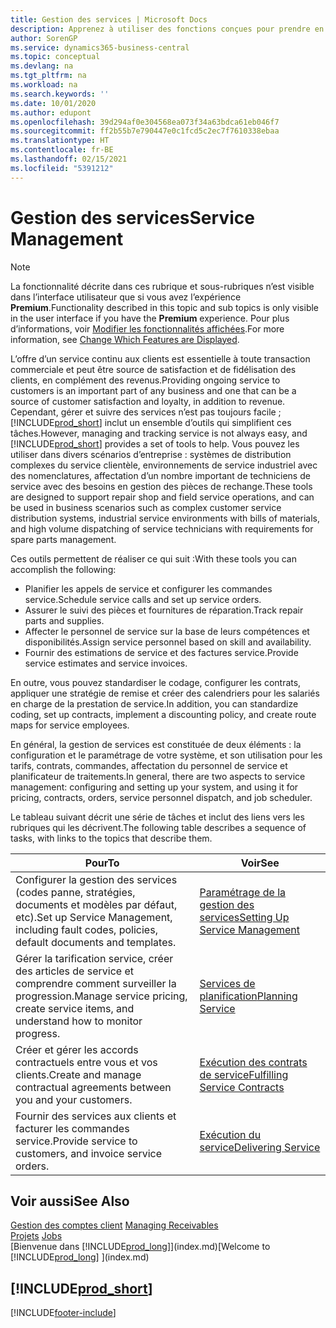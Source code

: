 ```yaml
---
title: Gestion des services | Microsoft Docs
description: Apprenez à utiliser des fonctions conçues pour prendre en charge les opérations de l’atelier de réparation et du service clientèle.
author: SorenGP
ms.service: dynamics365-business-central
ms.topic: conceptual
ms.devlang: na
ms.tgt_pltfrm: na
ms.workload: na
ms.search.keywords: ''
ms.date: 10/01/2020
ms.author: edupont
ms.openlocfilehash: 39d294af0e304568ea073f34a63bdca61eb046f7
ms.sourcegitcommit: ff2b55b7e790447e0c1fcd5c2ec7f7610338ebaa
ms.translationtype: HT
ms.contentlocale: fr-BE
ms.lasthandoff: 02/15/2021
ms.locfileid: "5391212"
---
```

# <a name="service-management"></a><span data-ttu-id="94de1-103">Gestion des services</span><span class="sxs-lookup"><span data-stu-id="94de1-103">Service Management</span></span>
> [!NOTE]
> <span data-ttu-id="94de1-104">La fonctionnalité décrite dans ces rubrique et sous-rubriques n’est visible dans l’interface utilisateur que si vous avez l’expérience **Premium**.</span><span class="sxs-lookup"><span data-stu-id="94de1-104">Functionality described in this topic and sub topics is only visible in the user interface if you have the **Premium** experience.</span></span> <span data-ttu-id="94de1-105">Pour plus d’informations, voir [Modifier les fonctionnalités affichées](ui-experiences.md).</span><span class="sxs-lookup"><span data-stu-id="94de1-105">For more information, see [Change Which Features are Displayed](ui-experiences.md).</span></span>

<span data-ttu-id="94de1-106">L’offre d’un service continu aux clients est essentielle à toute transaction commerciale et peut être source de satisfaction et de fidélisation des clients, en complément des revenus.</span><span class="sxs-lookup"><span data-stu-id="94de1-106">Providing ongoing service to customers is an important part of any business and one that can be a source of customer satisfaction and loyalty, in addition to revenue.</span></span> <span data-ttu-id="94de1-107">Cependant, gérer et suivre des services n’est pas toujours facile ; [!INCLUDE[prod_short](includes/prod_short.md)] inclut un ensemble d’outils qui simplifient ces tâches.</span><span class="sxs-lookup"><span data-stu-id="94de1-107">However, managing and tracking service is not always easy, and [!INCLUDE[prod_short](includes/prod_short.md)] provides a set of tools to help.</span></span> <span data-ttu-id="94de1-108">Vous pouvez les utiliser dans divers scénarios d’entreprise : systèmes de distribution complexes du service clientèle, environnements de service industriel avec des nomenclatures, affectation d’un nombre important de techniciens de service avec des besoins en gestion des pièces de rechange.</span><span class="sxs-lookup"><span data-stu-id="94de1-108">These tools are designed to support repair shop and field service operations, and can be used in business scenarios such as complex customer service distribution systems, industrial service environments with bills of materials, and high volume dispatching of service technicians with requirements for spare parts management.</span></span>  

 <span data-ttu-id="94de1-109">Ces outils permettent de réaliser ce qui suit :</span><span class="sxs-lookup"><span data-stu-id="94de1-109">With these tools you can accomplish the following:</span></span>  

* <span data-ttu-id="94de1-110">Planifier les appels de service et configurer les commandes service.</span><span class="sxs-lookup"><span data-stu-id="94de1-110">Schedule service calls and set up service orders.</span></span>  
* <span data-ttu-id="94de1-111">Assurer le suivi des pièces et fournitures de réparation.</span><span class="sxs-lookup"><span data-stu-id="94de1-111">Track repair parts and supplies.</span></span>  
* <span data-ttu-id="94de1-112">Affecter le personnel de service sur la base de leurs compétences et disponibilités.</span><span class="sxs-lookup"><span data-stu-id="94de1-112">Assign service personnel based on skill and availability.</span></span>  
* <span data-ttu-id="94de1-113">Fournir des estimations de service et des factures service.</span><span class="sxs-lookup"><span data-stu-id="94de1-113">Provide service estimates and service invoices.</span></span>  

<span data-ttu-id="94de1-114">En outre, vous pouvez standardiser le codage, configurer les contrats, appliquer une stratégie de remise et créer des calendriers pour les salariés en charge de la prestation de service.</span><span class="sxs-lookup"><span data-stu-id="94de1-114">In addition, you can standardize coding, set up contracts, implement a discounting policy, and create route maps for service employees.</span></span>  

<span data-ttu-id="94de1-115">En général, la gestion de services est constituée de deux éléments : la configuration et le paramétrage de votre système, et son utilisation pour les tarifs, contrats, commandes, affectation du personnel de service et planificateur de traitements.</span><span class="sxs-lookup"><span data-stu-id="94de1-115">In general, there are two aspects to service management: configuring and setting up your system, and using it for pricing, contracts, orders, service personnel dispatch, and job scheduler.</span></span>  

<span data-ttu-id="94de1-116">Le tableau suivant décrit une série de tâches et inclut des liens vers les rubriques qui les décrivent.</span><span class="sxs-lookup"><span data-stu-id="94de1-116">The following table describes a sequence of tasks, with links to the topics that describe them.</span></span>   

|<span data-ttu-id="94de1-117">**Pour**</span><span class="sxs-lookup"><span data-stu-id="94de1-117">**To**</span></span>|<span data-ttu-id="94de1-118">**Voir**</span><span class="sxs-lookup"><span data-stu-id="94de1-118">**See**</span></span>|  
|------------|-------------|  
|<span data-ttu-id="94de1-119">Configurer la gestion des services (codes panne, stratégies, documents et modèles par défaut, etc).</span><span class="sxs-lookup"><span data-stu-id="94de1-119">Set up Service Management, including fault codes, policies, default documents and templates.</span></span>|[<span data-ttu-id="94de1-120">Paramétrage de la gestion des services</span><span class="sxs-lookup"><span data-stu-id="94de1-120">Setting Up Service Management</span></span>](service-setup-service.md)|  
|<span data-ttu-id="94de1-121">Gérer la tarification service, créer des articles de service et comprendre comment surveiller la progression.</span><span class="sxs-lookup"><span data-stu-id="94de1-121">Manage service pricing, create service items, and understand how to monitor progress.</span></span>|[<span data-ttu-id="94de1-122">Services de planification</span><span class="sxs-lookup"><span data-stu-id="94de1-122">Planning Service</span></span>](service-plan-service.md)|  
|<span data-ttu-id="94de1-123">Créer et gérer les accords contractuels entre vous et vos clients.</span><span class="sxs-lookup"><span data-stu-id="94de1-123">Create and manage contractual agreements between you and your customers.</span></span>|[<span data-ttu-id="94de1-124">Exécution des contrats de service</span><span class="sxs-lookup"><span data-stu-id="94de1-124">Fulfilling Service Contracts</span></span>](service-fulfill-service-contracts.md)|  
|<span data-ttu-id="94de1-125">Fournir des services aux clients et facturer les commandes service.</span><span class="sxs-lookup"><span data-stu-id="94de1-125">Provide service to customers, and invoice service orders.</span></span>|[<span data-ttu-id="94de1-126">Exécution du service</span><span class="sxs-lookup"><span data-stu-id="94de1-126">Delivering Service</span></span>](service-deliver-service.md)|  

## <a name="see-also"></a><span data-ttu-id="94de1-127">Voir aussi</span><span class="sxs-lookup"><span data-stu-id="94de1-127">See Also</span></span>  
<span data-ttu-id="94de1-128">[Gestion des comptes client](receivables-manage-receivables.md) </span><span class="sxs-lookup"><span data-stu-id="94de1-128">[Managing Receivables](receivables-manage-receivables.md) </span></span>  
<span data-ttu-id="94de1-129">[Projets](projects-how-create-jobs.md) </span><span class="sxs-lookup"><span data-stu-id="94de1-129">[Jobs](projects-how-create-jobs.md) </span></span>  
<span data-ttu-id="94de1-130">[Bienvenue dans [!INCLUDE[prod_long](includes/prod_long.md)]](index.md)</span><span class="sxs-lookup"><span data-stu-id="94de1-130">[Welcome to [!INCLUDE[prod_long](includes/prod_long.md)] ](index.md)</span></span>

## [!INCLUDE[prod_short](includes/free_trial_md.md)]  


[!INCLUDE[footer-include](includes/footer-banner.md)]
